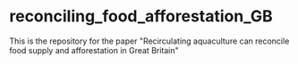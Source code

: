 # reconciling_food_afforestation_GB
This is the repository for the paper "Recirculating aquaculture can reconcile food supply and afforestation in Great Britain" 

